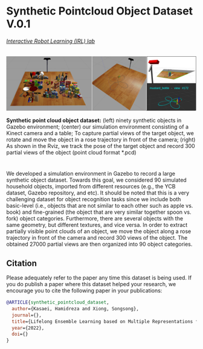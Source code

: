 # Synthetic Pointcloud Object Dataset V.0.1

###### [Interactive Robot Learning (IRL) lab](https://www.ai.rug.nl/irl-lab/)

<p align="center">
  <img src="imgs/overview.png" width="800" title="">
</p>

**Synthetic point cloud object dataset:** (left) ninety synthetic objects in Gazebo environment; (center) our simulation environment consisting of a Kinect camera and a table; To capture partial views of the target object, we rotate and move the object in a rose trajectory in front of the camera; (right) As shown in the Rviz, we track the pose of the target object and record 300 partial views of the object (point cloud format *.pcd)

# 

We developed a simulation environment in Gazebo to record a large synthetic object dataset. Towards this goal, we considered 90 simulated household objects, imported from different resources (e.g., the YCB dataset, Gazebo repository, and etc). It should be noted that this is a very challenging dataset for object recognition tasks since we include both basic-level (i.e., objects that are not similar to each other such as apple vs. book) and fine-grained (the object that are very similar together spoon vs. fork) object categories. Furthermore, there are several objects with the same geometry, but different textures, and vice versa. In order to extract partially visible point clouds of an object, we move the object along a rose trajectory in front of the camera and record 300 views of the object. The obtained 27000 partial views are then organized into 90 object categories. 

## Citation

Please adequately refer to the paper any time this dataset is being used. If you do publish a paper where this dataset helped your research, we encourage you to cite the following paper in your publications:

```bib
@ARTICLE{synthetic_pointcloud_dataset,
  author={Kasaei, Hamidreza and Xiong, Songsong},
  journal={}, 
  title={Lifelong Ensemble Learning based on Multiple Representations for Few-Shot Object Recognition}, 
  year={2022},
  doi={}
}
```
